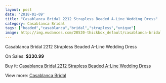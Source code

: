 ```yaml
---
layout: post
date: '2018-01-09'
title: "Casablanca Bridal 2212 Strapless Beaded A-Line Wedding Dress"
category: Casablanca Bridal
tags: ["beaded","casablanca","bridal","strapless","unique"]
image: http://img.eudances.com/20520-thickbox_default/casablanca-bridal-2212-strapless-beaded-a-line-wedding-dress.jpg
---
```

Casablanca Bridal 2212 Strapless Beaded A-Line Wedding Dress

On Sales: **$330.99**
<a href="https://www.eudances.com/en/casablanca-bridal/6163-casablanca-bridal-2212-strapless-beaded-a-line-wedding-dress.html"><amp-img layout="responsive" width="600" height="600" src="//img.eudances.com/20520-thickbox_default/casablanca-bridal-2212-strapless-beaded-a-line-wedding-dress.jpg" alt="Casablanca Bridal 2212 Strapless Beaded A-Line Wedding Dress 0" /></a>
<a href="https://www.eudances.com/en/casablanca-bridal/6163-casablanca-bridal-2212-strapless-beaded-a-line-wedding-dress.html"><amp-img layout="responsive" width="600" height="600" src="//img.eudances.com/20522-thickbox_default/casablanca-bridal-2212-strapless-beaded-a-line-wedding-dress.jpg" alt="Casablanca Bridal 2212 Strapless Beaded A-Line Wedding Dress 1" /></a>
<a href="https://www.eudances.com/en/casablanca-bridal/6163-casablanca-bridal-2212-strapless-beaded-a-line-wedding-dress.html"><amp-img layout="responsive" width="600" height="600" src="//img.eudances.com/20521-thickbox_default/casablanca-bridal-2212-strapless-beaded-a-line-wedding-dress.jpg" alt="Casablanca Bridal 2212 Strapless Beaded A-Line Wedding Dress 2" /></a>

Buy it: [Casablanca Bridal 2212 Strapless Beaded A-Line Wedding Dress](https://www.eudances.com/en/casablanca-bridal/6163-casablanca-bridal-2212-strapless-beaded-a-line-wedding-dress.html "Casablanca Bridal 2212 Strapless Beaded A-Line Wedding Dress")

View more: [Casablanca Bridal](https://www.eudances.com/en/4-casablanca-bridal "Casablanca Bridal")